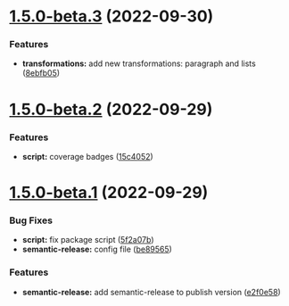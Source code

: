 # [1.5.0-beta.3](https://github.com/WenderMrn/template-regex-replace-ts/compare/v1.5.0-beta.2...v1.5.0-beta.3) (2022-09-30)


### Features

* **transformations:** add new transformations: paragraph and lists ([8ebfb05](https://github.com/WenderMrn/template-regex-replace-ts/commit/8ebfb05c661956a1563ce8e7368c83da4d2ab99d))

# [1.5.0-beta.2](https://github.com/WenderMrn/template-regex-replace-ts/compare/v1.5.0-beta.1...v1.5.0-beta.2) (2022-09-29)


### Features

* **script:** coverage badges ([15c4052](https://github.com/WenderMrn/template-regex-replace-ts/commit/15c405240ccee4a2ab83619ba8f5ea729d3966e3))

# [1.5.0-beta.1](https://github.com/WenderMrn/template-regex-replace-ts/compare/v1.4.4...v1.5.0-beta.1) (2022-09-29)


### Bug Fixes

* **script:** fix package script ([5f2a07b](https://github.com/WenderMrn/template-regex-replace-ts/commit/5f2a07b882f53c906fd6d97c1e23173d265cf52d))
* **semantic-release:** config file ([be89565](https://github.com/WenderMrn/template-regex-replace-ts/commit/be8956507e7731a356783feb913eab0c2d48e2c0))


### Features

* **semantic-release:** add semantic-release to publish version ([e2f0e58](https://github.com/WenderMrn/template-regex-replace-ts/commit/e2f0e58a2192a710749801e96422cd2b9c7b1eaa))
